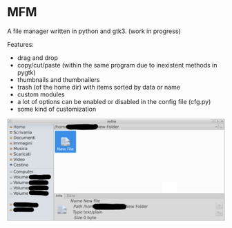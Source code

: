 # MFM
A file manager written in python and gtk3.
(work in progress)

Features:
- drag and drop
- copy/cut/paste (within the same program due to inexistent methods in pygtk)
- thumbnails and thumbnailers
- trash (of the home dir) with items sorted by data or name
- custom modules
- a lot of options can be enabled or disabled in the config file (cfg.py)
- some kind of customization

![My image](https://github.com/frank038/MFM/blob/main/screenshot1.png)
